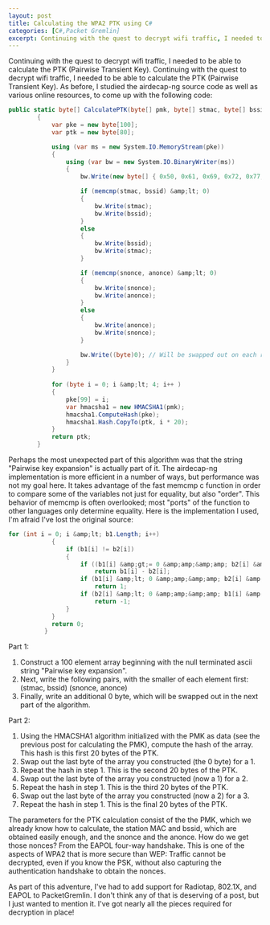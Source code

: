 ```yaml
---
layout: post
title: Calculating the WPA2 PTK using C#
categories: [C#,Packet Gremlin]
excerpt: Continuing with the quest to decrypt wifi traffic, I needed to be able to calculate the PTK (Pairwise Transient Key).
---
```


Continuing with the quest to decrypt wifi traffic, I needed to be able to calculate the PTK (Pairwise Transient Key). Continuing with the quest to decrypt wifi traffic, I needed to be able to calculate the PTK (Pairwise Transient Key). As before, I studied the airdecap-ng source code as well as various online resources, to come up with the following code:

```cs
public static byte[] CalculatePTK(byte[] pmk, byte[] stmac, byte[] bssid, byte[] snonce, byte[] anonce)
        {           
            var pke = new byte[100];
            var ptk = new byte[80];

            using (var ms = new System.IO.MemoryStream(pke))
            {
                using (var bw = new System.IO.BinaryWriter(ms))
                {
                    bw.Write(new byte[] { 0x50, 0x61, 0x69, 0x72, 0x77, 0x69, 0x73, 0x65, 0x20, 0x6b, 0x65, 0x79, 0x20, 0x65, 0x78, 0x70, 0x61, 0x6e, 0x73, 0x69, 0x6f, 0x6e, 0 });/* Literally the string Pairwise key expansion, with a trailing 0*/

                    if (memcmp(stmac, bssid) &amp;lt; 0)
                    {
                        bw.Write(stmac);
                        bw.Write(bssid);
                    }
                    else
                    {
                        bw.Write(bssid);
                        bw.Write(stmac);
                    }

                    if (memcmp(snonce, anonce) &amp;lt; 0)
                    {
                        bw.Write(snonce);
                        bw.Write(anonce);
                    }
                    else
                    {
                        bw.Write(anonce);
                        bw.Write(snonce);
                    }

                    bw.Write((byte)0); // Will be swapped out on each round in the loop below
                }
            }
                        
            for (byte i = 0; i &amp;lt; 4; i++ )
            {
                pke[99] = i;
                var hmacsha1 = new HMACSHA1(pmk);                
                hmacsha1.ComputeHash(pke);
                hmacsha1.Hash.CopyTo(ptk, i * 20);                
            }
            return ptk;
        }
```

Perhaps the most unexpected part of this algorithm was that the string "Pairwise key expansion" is actually part of it. The airdecap-ng implementation is more efficient in a number of ways, but performance was not my goal here. It takes advantage of the fast memcmp c function in order to compare some of the variables not just for equality, but also "order". This behavior of memcmp is often overlooked; most "ports" of the function to other languages only determine equality. Here is the implementation I used, I'm afraid I've lost the original source:

```cs
for (int i = 0; i &amp;lt; b1.Length; i++)
            {
                if (b1[i] != b2[i])
                {
                    if ((b1[i] &amp;gt;= 0 &amp;amp;&amp;amp; b2[i] &amp;gt;= 0) || (b1[i] &amp;lt; 0 &amp;amp;&amp;amp; b2[i] &amp;lt; 0))
                        return b1[i] - b2[i];
                    if (b1[i] &amp;lt; 0 &amp;amp;&amp;amp; b2[i] &amp;gt;= 0)
                        return 1;
                    if (b2[i] &amp;lt; 0 &amp;amp;&amp;amp; b1[i] &amp;gt;= 0)
                        return -1;
                }
            }
            return 0;
          }
```

Part 1:
1. Construct a 100 element array beginning with the null terminated ascii string "Pairwise key expansion".
2. Next, write the following pairs, with the smaller of each element first:
(stmac, bssid)
(snonce, anonce)
3. Finally, write an additional 0 byte, which will be swapped out in the next part of the algorithm.

Part 2:
1. Using the HMACSHA1 algorithm initialized with the PMK as data (see the previous post for calculating the PMK), compute the hash of the array. This hash is this first 20 bytes of the PTK.
2. Swap out the last byte of the array you constructed (the 0 byte) for a 1.
3. Repeat the hash in step 1. This is the second 20 bytes of the PTK.
4. Swap out the last byte of the array you constructed (now a 1) for a 2.
5. Repeat the hash in step 1. This is the third 20 bytes of the PTK.
6. Swap out the last byte of the array you constructed (now a 2) for a 3.
7. Repeat the hash in step 1. This is the final 20 bytes of the PTK.

The parameters for the PTK calculation consist of the the PMK, which we already know how to calculate, the station MAC and bssid, which are obtained easily enough, and the snonce and the anonce. How do we get those nonces? From the EAPOL four-way handshake. This is one of the aspects of WPA2 that is more secure than WEP: Traffic cannot be decrypted, even if you know the PSK, without also capturing the authentication handshake to obtain the nonces.

As part of this adventure, I've had to add support for Radiotap, 802.1X, and EAPOL to PacketGremlin. I don't think any of that is deserving of a post, but I just wanted to mention it. I've got nearly all the pieces required for decryption in place!
